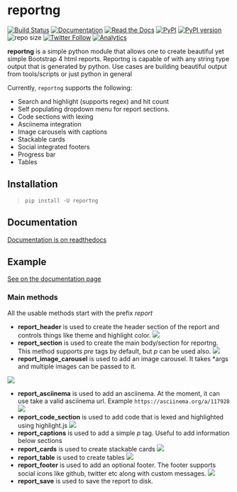 # reportng
[![Build Status](https://travis-ci.org/securisec/reportng.svg?branch=master)](https://travis-ci.org/securisec/reportng)
[![Documentation](https://img.shields.io/badge/docs-latest-brightgreen.svg)](http://reportng.readthedocs.io/en/latest/)
[![Read the Docs](https://img.shields.io/readthedocs/reportng.svg)]()
[![PyPI](https://img.shields.io/pypi/v/reportng.svg)](https://pypi.python.org/pypi/reportng)
[![PyPI version](https://img.shields.io/pypi/pyversions/reportng.svg)](https://pypi.python.org/pypi/reportng)
![repo size](https://img.shields.io/github/repo-size/securisec/reportng.svg)
[![Twitter Follow](https://img.shields.io/twitter/follow/securisec.svg?style=social&label=Follow)](https://twitter.com/securisec)
[![Analytics](https://ga-beacon.appspot.com/UA-113966566-2/reportng/readme)](https://github.com/securisec/reportng)

**reportng** is a simple python module that allows one to create beautiful yet simple Bootstrap 4 html reports. 
Reportng is capable of with any string type output that is generated by python. Use cases are building beautiful 
output from tools/scripts or just python in general

Currently, `reportng` supports the following:

- Search and highlight (supports regex) and hit count
- Self populating dropdown menu for report sections.
- Code sections with lexing
- Asciinema integration
- Image carousels with captions
- Stackable cards
- Social integrated footers
- Progress bar
- Tables

## Installation
> `pip install -U reportng`

## Documentation
[Documentation is on readthedocs](http://reportng.readthedocs.io/en/latest/)

## Example
[See on the documentation page](http://reportng.readthedocs.io/en/latest/#example)

### Main methods
All the usable methods start with the prefix _report_
- **report_header** is used to create the header section of the report and controls things like theme and highlight color.
![](https://github.com/securisec/reportng/blob/master/sample%20report/report_header.png)
- **report_section** is used to create the main body/section for reportng. This method supports _pre_ tags by default, but _p_ can be used also.
![](https://github.com/securisec/reportng/blob/master/sample%20report/report_section.png)
- **report_image_carousel** is used to add an image carousel. It takes *args and multiple images can be passed to it.

![](https://github.com/securisec/reportng/blob/master/sample%20report/report_image_carousal.gif)
- **report_asciinema** is used to add an asciinema. At the moment, it can use take a valid asciinema url. Example `https://asciinema.org/a/117928`
![](https://github.com/securisec/reportng/blob/master/sample%20report/report_asciinema.png)
- **report_code_section** is used to add code that is lexed and highlighted using highlight.js
![](https://github.com/securisec/reportng/blob/master/sample%20report/report_code.png)
- **report_captions** is used to add a simple _p_ tag. Useful to add information below sections
- **report_cards** is used to create stackable cards
![](https://github.com/securisec/reportng/blob/master/sample%20report/report_cards.png)
- **report_table** is used to create tables
![](https://github.com/securisec/reportng/blob/master/sample%20report/report_table.png)
- **report_footer** is used to add an optional footer. The footer supports social icons like github, twitter etc along with custom messages.
![](https://github.com/securisec/reportng/blob/master/sample%20report/report_footer.png)
- **report_save** is used to save the report to disk. 